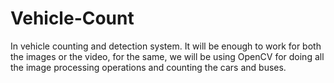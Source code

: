 # Vehicle-Count
In vehicle counting and detection system. It will be enough to work for both the images or the video, for the same, we will be using OpenCV for doing all the image processing operations and counting the cars and buses.
